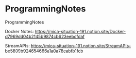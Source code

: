 # ProgrammingNotes
ProgrammingNotes

Docker Notes:
https://mica-situation-191.notion.site/Docker-d7969dd04b2145b9874cb623eebcfdaf

StreamAPIs:
https://mica-situation-191.notion.site/StreamAPIs-be5809b924654666a1a0a78eabfb1fcb
